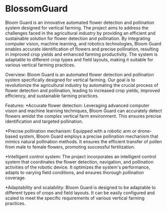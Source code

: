# BlossomGuard
Bloom Guard is an innovative automated flower detection and pollination system designed for vertical farming. The project aims to address the challenges faced in the
agricultural industry by providing an efficient and sustainable solution for flower detection and pollination. By integrating computer vision, machine learning, and 
robotics technologies, Bloom Guard enables accurate identification of flowers and precise pollination, resulting in improved crop yields and enhanced farming productivity.
The system is adaptable to different crop types and field layouts, making it suitable for various vertical farming practices.

Overview:
Bloom Guard is an automated flower detection and pollination system specifically designed for vertical farming. Our goal is to revolutionize the agricultural industry by automating the crucial process of flower detection and pollination, leading to increased crop yields, improved efficiency, and sustainable farming practices.

Features:
*Accurate flower detection: Leveraging advanced computer vision and machine learning techniques, Bloom Guard can accurately detect flowers amidst the complex vertical farm environment. This ensures precise identification and targeted pollination.

*Precise pollination mechanism: Equipped with a robotic arm or drone-based system, Bloom Guard employs a precise pollination mechanism that mimics natural pollination methods. It ensures the efficient transfer of pollen from male to female flowers, promoting successful fertilization.

*Intelligent control system: The project incorporates an intelligent control system that coordinates the flower detection, navigation, and pollination activities of the robotic device. It optimizes the system's performance, adapts to varying field conditions, and ensures thorough pollination coverage.

*Adaptability and scalability: Bloom Guard is designed to be adaptable to different types of crops and field layouts. It can be easily configured and scaled to meet the specific requirements of various vertical farming practices.
